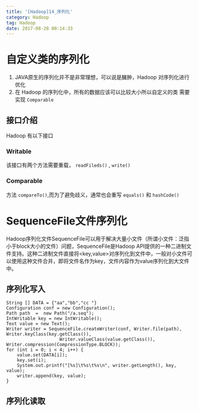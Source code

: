 ```yaml
---
title: '[Hadoop]14_序列化'
category: Hadoop
tag: Hadoop
date: 2017-08-28 00:14:33
---
```


# 自定义类的序列化

1. JAVA原生的序列化并不是非常理想，可以说是臃肿，Hadoop 对序列化进行优化
2. 在 Hadoop 的序列化中，所有的数据应该可以比较大小所以自定义的类 需要实现 `Comparable`


## 接口介绍

Hadoop 有以下接口

### Writable

该接口有两个方法需要重载， `readFileds()` , `write()`


### Comparable

方法 `compareTo()`,而为了避免歧义，通常也会重写 `equals()` 和 `hashCode()`


# SequenceFile文件序列化

Hadoop序列化文件SequenceFile可以用于解决大量小文件（所谓小文件：泛指小于block大小的文件）问题，SequenceFile是Hadoop API提供的一种二进制文件支持。这种二进制文件直接将<key,value>对序列化到文件中，一般对小文件可以使用这种文件合并，即将文件名作为key，文件内容作为value序列化到大文件中。

## 序列化写入


```
String [] DATA = {"aa","bb","cc "}
Configuration conf = new Configuration();
Path path  =  new Path("/a.seq");
IntWritable key = new IntWritable();  
Text value = new Text();  
Writer writer = SequenceFile.createWriter(conf, Writer.file(path), Writer.keyClass(key.getClass()),  
                    Writer.valueClass(value.getClass()), Writer.compression(CompressionType.BLOCK));  
for (int i = 0; i < 4; i++) {  
	value.set(DATA[i]);  
	key.set(i);  
	System.out.printf("[%s]\t%s\t%s\n", writer.getLength(), key, value);  
	writer.append(key, value);  
}  

```

## 序列化读取


